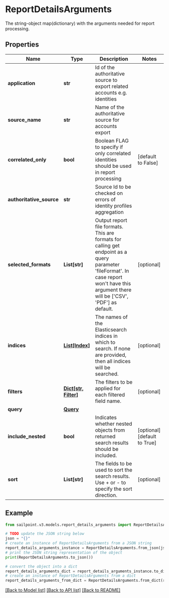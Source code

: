 # ReportDetailsArguments

The string-object map(dictionary) with the arguments needed for report processing.

## Properties

Name | Type | Description | Notes
------------ | ------------- | ------------- | -------------
**application** | **str** | Id of the authoritative source to export related accounts e.g. identities | 
**source_name** | **str** | Name of the authoritative source for accounts export | 
**correlated_only** | **bool** | Boolean FLAG to specify if only correlated identities should be used in report processing | [default to False]
**authoritative_source** | **str** | Source Id to be checked on errors of identity profiles aggregation | 
**selected_formats** | **List[str]** | Output report file formats. This are formats for calling get endpoint as a query parameter &#39;fileFormat&#39;.  In case report won&#39;t have this argument there will be [&#39;CSV&#39;, &#39;PDF&#39;] as default. | [optional] 
**indices** | [**List[Index]**](Index.md) | The names of the Elasticsearch indices in which to search. If none are provided, then all indices will be searched. | [optional] 
**filters** | [**Dict[str, Filter]**](Filter.md) | The filters to be applied for each filtered field name. | [optional] 
**query** | [**Query**](Query.md) |  | 
**include_nested** | **bool** | Indicates whether nested objects from returned search results should be included. | [optional] [default to True]
**sort** | **List[str]** | The fields to be used to sort the search results. Use + or - to specify the sort direction. | [optional] 

## Example

```python
from sailpoint.v3.models.report_details_arguments import ReportDetailsArguments

# TODO update the JSON string below
json = "{}"
# create an instance of ReportDetailsArguments from a JSON string
report_details_arguments_instance = ReportDetailsArguments.from_json(json)
# print the JSON string representation of the object
print(ReportDetailsArguments.to_json())

# convert the object into a dict
report_details_arguments_dict = report_details_arguments_instance.to_dict()
# create an instance of ReportDetailsArguments from a dict
report_details_arguments_from_dict = ReportDetailsArguments.from_dict(report_details_arguments_dict)
```
[[Back to Model list]](../README.md#documentation-for-models) [[Back to API list]](../README.md#documentation-for-api-endpoints) [[Back to README]](../README.md)


